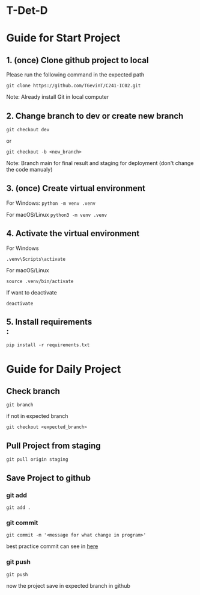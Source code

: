 # T-Det-D

# Guide for Start Project

## 1. (once) Clone github project to local <br>
Please run the following command in the expected path
 
`git clone https://github.com/TGevinT/C241-IC02.git`

Note: Already install Git in local computer

## 2. Change branch to dev or create new branch <br>
`git checkout dev`

or

`git checkout -b <new_branch>`

Note: Branch main for final result and staging for deployment (don't change the code manualy)

## 3. (once) Create virtual environment <br>
For Windows:
`python -m venv .venv`

For macOS/Linux
`python3 -m venv .venv`

## 4. Activate the virtual environment<br>
For Windows

`.venv\Scripts\activate`

For macOS/Linux

`source .venv/bin/activate`

If want to deactivate

`deactivate`

## 5. Install requirements <br>:
    pip install -r requirements.txt

# Guide for Daily Project

## Check branch <br>
`git branch`

if not in expected branch

`git checkout <expected_branch>`

## Pull Project from staging <br>
`git pull origin staging`

## Save Project to github <br>
### git add
`git add .`

### git commit
`git commit -m '<message for what change in program>'`

best practice commit can see in [here](https://www.freecodecamp.org/news/writing-good-commit-messages-a-practical-guide/)

### git push
`git push`

now the project save in expected branch in github



